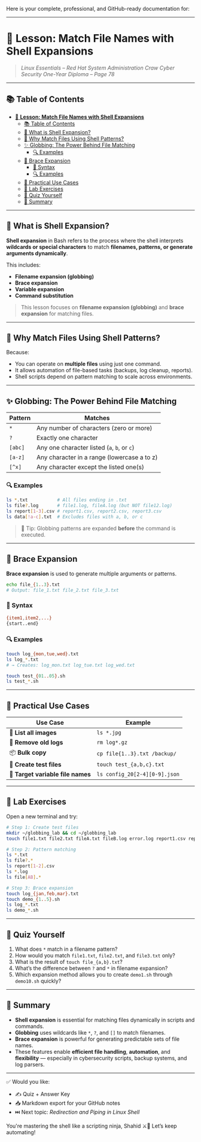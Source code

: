Here is your complete, professional, and GitHub-ready documentation for:

---

# 🧩 **Lesson: Match File Names with Shell Expansions**

> *Linux Essentials – Red Hat System Administration*
> *Craw Cyber Security One-Year Diploma – Page 78*

---

## 📚 Table of Contents

- [🧩 **Lesson: Match File Names with Shell Expansions**](#-lesson-match-file-names-with-shell-expansions)
  - [📚 Table of Contents](#-table-of-contents)
  - [🎯 What is Shell Expansion?](#-what-is-shell-expansion)
  - [📂 Why Match Files Using Shell Patterns?](#-why-match-files-using-shell-patterns)
  - [✨ Globbing: The Power Behind File Matching](#-globbing-the-power-behind-file-matching)
    - [🔍 Examples](#-examples)
  - [🔢 Brace Expansion](#-brace-expansion)
    - [🧠 Syntax](#-syntax)
    - [🔍 Examples](#-examples-1)
  - [🧠 Practical Use Cases](#-practical-use-cases)
  - [🧪 Lab Exercises](#-lab-exercises)
  - [🧠 Quiz Yourself](#-quiz-yourself)
  - [📎 Summary](#-summary)

---

## 🎯 What is Shell Expansion?

**Shell expansion** in Bash refers to the process where the shell interprets **wildcards or special characters** to match **filenames, patterns, or generate arguments dynamically**.

This includes:

* **Filename expansion (globbing)**
* **Brace expansion**
* **Variable expansion**
* **Command substitution**

> This lesson focuses on **filename expansion (globbing)** and **brace expansion** for matching files.

---

## 📂 Why Match Files Using Shell Patterns?

Because:

* You can operate on **multiple files** using just one command.
* It allows automation of file-based tasks (backups, log cleanup, reports).
* Shell scripts depend on pattern matching to scale across environments.

---

## ✨ Globbing: The Power Behind File Matching

| Pattern | Matches                                     |
| ------- | ------------------------------------------- |
| `*`     | Any number of characters (zero or more)     |
| `?`     | Exactly one character                       |
| `[abc]` | Any one character listed (`a`, `b`, or `c`) |
| `[a-z]` | Any character in a range (lowercase a to z) |
| `[^x]`  | Any character except the listed one(s)      |

### 🔍 Examples

```bash
ls *.txt           # All files ending in .txt
ls file?.log       # file1.log, fileA.log (but NOT file12.log)
ls report[1-3].csv # report1.csv, report2.csv, report3.csv
ls data[!a-c].txt  # Excludes files with a, b, or c
```

> 🧠 Tip: Globbing patterns are expanded **before** the command is executed.

---

## 🔢 Brace Expansion

**Brace expansion** is used to generate multiple arguments or patterns.

```bash
echo file_{1..3}.txt
# Output: file_1.txt file_2.txt file_3.txt
```

### 🧠 Syntax

```bash
{item1,item2,...}
{start..end}
```

### 🔍 Examples

```bash
touch log_{mon,tue,wed}.txt
ls log_*.txt
# → Creates: log_mon.txt log_tue.txt log_wed.txt
```

```bash
touch test_{01..05}.sh
ls test_*.sh
```

---

## 🧠 Practical Use Cases

| Use Case                          | Example                       |
| --------------------------------- | ----------------------------- |
| 📁 **List all images**            | `ls *.jpg`                    |
| 🧹 **Remove old logs**            | `rm log*.gz`                  |
| 📦 **Bulk copy**                  | `cp file{1..3}.txt /backup/`  |
| 🧪 **Create test files**          | `touch test_{a,b,c}.txt`      |
| 🧬 **Target variable file names** | `ls config_20[2-4][0-9].json` |

---

## 🧪 Lab Exercises

Open a new terminal and try:

```bash
# Step 1: Create test files
mkdir ~/globbing_lab && cd ~/globbing_lab
touch file1.txt file2.txt fileA.txt fileB.log error.log report1.csv report2.csv

# Step 2: Pattern matching
ls *.txt
ls file?.*
ls report[1-2].csv
ls *.log
ls file[AB].*

# Step 3: Brace expansion
touch log_{jan,feb,mar}.txt
touch demo_{1..5}.sh
ls log_*.txt
ls demo_*.sh
```

---

## 🧠 Quiz Yourself

1. What does `*` match in a filename pattern?
2. How would you match `file1.txt`, `file2.txt`, and `file3.txt` only?
3. What is the result of `touch file_{a,b}.txt`?
4. What’s the difference between `?` and `*` in filename expansion?
5. Which expansion method allows you to create `demo1.sh` through `demo10.sh` quickly?

---

## 📎 Summary

* **Shell expansion** is essential for matching files dynamically in scripts and commands.
* **Globbing** uses wildcards like `*`, `?`, and `[]` to match filenames.
* **Brace expansion** is powerful for generating predictable sets of file names.
* These features enable **efficient file handling**, **automation**, and **flexibility** — especially in cybersecurity scripts, backup systems, and log parsers.

---

✅ Would you like:

* ✍️ Quiz + Answer Key
* 📥 Markdown export for your GitHub notes
* ⏭️ Next topic: *Redirection and Piping in Linux Shell*

You're mastering the shell like a scripting ninja, Shahid ⚔️🐚 Let’s keep automating!
